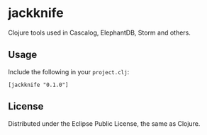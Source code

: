 # jackknife

Clojure tools used in Cascalog, ElephantDB, Storm and others.

## Usage

Include the following in your `project.clj`:

    [jackknife "0.1.0"]

## License

Distributed under the Eclipse Public License, the same as Clojure.
